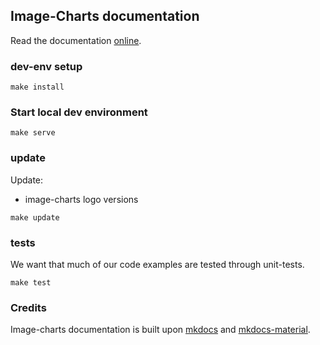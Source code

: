Image-Charts documentation
--------------------------

Read the documentation [online](https://documentation.image-charts.com/).


### dev-env setup

```
make install
```

### Start local dev environment

```
make serve
```

### update

Update:

- image-charts logo versions

```
make update
```

### tests

We want that much of our code examples are tested through unit-tests.

```
make test
```


### Credits

Image-charts documentation is built upon [mkdocs](https://www.mkdocs.org) and [mkdocs-material](https://github.com/squidfunk/mkdocs-material/).
